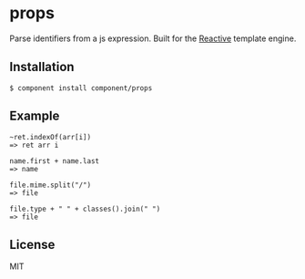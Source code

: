 
# props

  Parse identifiers from a js expression. Built for the [Reactive](https://github.com/component/reactive)
  template engine.

## Installation

    $ component install component/props

## Example

```
~ret.indexOf(arr[i])
=> ret arr i

name.first + name.last
=> name

file.mime.split("/")
=> file

file.type + " " + classes().join(" ")
=> file
```

## License

  MIT
